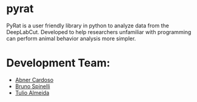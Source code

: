 # pyrat
PyRat is a user friendly library in python to analyze data from the DeepLabCut. Developed to help researchers unfamiliar with programming can perform animal behavior analysis more simpler.



# Development Team:

- [Abner Cardoso] 
- [Bruno Spinelli]
- [Tulio Almeida]

<!-- Links -->
[Abner Cardoso]:https://github.com/abnr
[Bruno Spinelli]:https://github.com/brunospinelli
[Tulio Almeida]:https://github.com/tuliofalmeida
